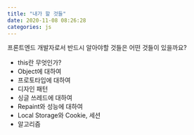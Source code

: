 ```yaml
---
title: "내가 할 것들"
date: 2020-11-08 08:26:28
categories: js
---
```


프론트엔드 개발자로서 반드시 알아야할 것들은 어떤 것들이 있을까요?

- this란 무엇인가?
- Object에 대하여
- 프로토타입에 대하여
- 디자인 패턴
- 싱글 쓰레드에 대하여
- Repaint와 성능에 대하여
- Local Storage와 Cookie, 세션
- 알고리즘

